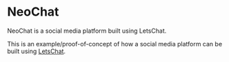 # NeoChat
NeoChat is a social media platform built using LetsChat.

This is an example/proof-of-concept of how a social media platform can be built using <a href="https://github.com/BhargavEkbote/LetsChat.git">LetsChat</a>.
